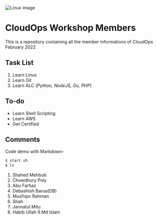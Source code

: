 
![Linux image](https://ts4uportal-all-files-upload.nyc3.digitaloceanspaces.com/program-user-image/1650482401313-linux-%283%29.png)

# CloudOps Workshop Members
This is a repository containing all the member informations of CloudOps February 2022

## Task List
1. Learn Linux
2. Learn Git
3. Learn ALC (*Python, NodeJS, Go, PHP*)

## To-do
- Learn Shell Scripting
- Learn AWS
- Get Certified

## Comments
Code demo with Markdown-
```bash
$ start.sh
$ ls
```

1. Shahed Mehbub
2. Chowdhury Poly
3. Abu Farhaz
4. Debashish Barua(DB)
5. Musfiqur Rahman
6. Shah 
7. Jannatul Mitu
8. Habib Ullah
9.Md Islam
